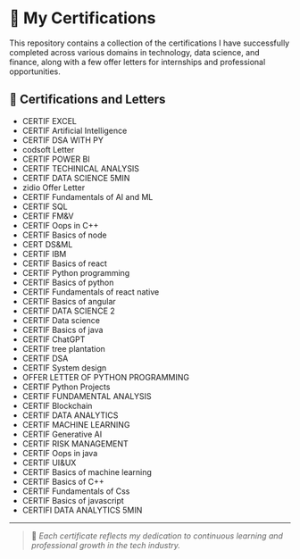 # 📄 My Certifications

This repository contains a collection of the certifications I have successfully completed across various domains in technology, data science, and finance, along with a few offer letters for internships and professional opportunities.

## 📜 Certifications and Letters

- CERTIF EXCEL  
- CERTIF Artificial Intelligence  
- CERTIF DSA WITH PY  
- codsoft Letter  
- CERTIF POWER BI  
- CERTIF TECHINICAL ANALYSIS  
- CERTIF DATA SCIENCE 5MIN  
- zidio Offer Letter  
- CERTIF Fundamentals of AI and ML  
- CERTIF SQL  
- CERTIF FM&V  
- CERTIF Oops in C++  
- CERTIF Basics of node  
- CERT DS&ML  
- CERTIF IBM  
- CERTIF Basics of react  
- CERTIF Python programming  
- CERTIF Basics of python  
- CERTIF Fundamentals of react native  
- CERTIF Basics of angular  
- CERTIF DATA SCIENCE 2  
- CERTIF Data science  
- CERTIF Basics of java  
- CERTIF ChatGPT  
- CERTIF tree plantation  
- CERTIF DSA  
- CERTIF System design  
- OFFER LETTER OF PYTHON PROGRAMMING  
- CERTIF Python Projects  
- CERTIF FUNDAMENTAL ANALYSIS  
- CERTIF Blockchain  
- CERTIF DATA ANALYTICS  
- CERTIF MACHINE LEARNING  
- CERTIF Generative AI  
- CERTIF RISK MANAGEMENT  
- CERTIF Oops in java  
- CERTIF UI&UX  
- CERTIF Basics of machine learning  
- CERTIF Basics of C++  
- CERTIF Fundamentals of Css  
- CERTIF Basics of javascript  
- CERTIFI DATA ANALYTICS 5MIN

---

> 📌 *Each certificate reflects my dedication to continuous learning and professional growth in the tech industry.*
